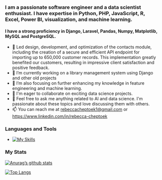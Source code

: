 ### I am a passionate software engineer and a data scientist enthusiast. I have expertise in Python, PHP, JavaScript, R, Excel, Power BI, visualization, and machine learning. 
#### I have a strong proficiency in Django, Laravel, Pandas, Numpy, Matplotlib, MySQL and PostgreSQL. 

<!--
**Rebeccacheptoek/Rebeccacheptoek** is a ✨ _special_ ✨ repository because its `README.md` (this file) appears on your GitHub profile.

Here are some ideas to get you started: 
-->
- 🔭 Led design, development, and optimization of the contacts module, including the creation of a secure and efficient API endpoint for importing up to 650,000 customer records. This implementation greatly benefited our customers, resulting in impressive client satisfaction and positive feedback.
- 🔭 I’m currently working on a library management system using Django and other old projects
- 🌱 I’m also focusing on further enhancing my knowledge in feature engineering and machine learning. 
- 👯  I'm eager to collaborate on exciting data science projects. 
- 💬 Feel free to ask me anything related to AI and data science. I'm passionate about these topics and love discussing them with others.
- 📫 You can reach me at rebeccacheptoek1@gmail.com or https://www.linkedin.com/in/rebecca-cheptoek
### Languages and Tools
- [![My Skills](https://skillicons.dev/icons?i=js,html,css,figma,git,mysql,python,r,php)](https://skillicons.dev)
### My Stats
[![Anurag’s github stats](https://github-readme-stats.vercel.app/api?username=Rebeccacheptoek)](https://github.com/Rebeccacheptoek)

[![Top Langs](https://github-readme-stats.vercel.app/api/top-langs/?username=Rebeccacheptoek&layout=compact)](https://github.com/Rebeccacheptoek)
